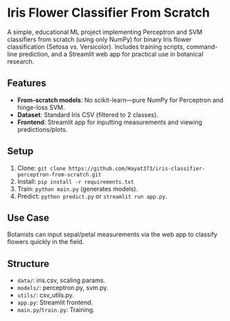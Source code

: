 # Iris Flower Classifier From Scratch

A simple, educational ML project implementing Perceptron and SVM classifiers from scratch (using only NumPy) for binary Iris flower classification (Setosa vs. Versicolor). Includes training scripts, command-line prediction, and a Streamlit web app for practical use in botanical research.

## Features
- **From-scratch models**: No scikit-learn—pure NumPy for Perceptron and hinge-loss SVM.
- **Dataset**: Standard Iris CSV (filtered to 2 classes).
- **Frontend**: Streamlit app for inputting measurements and viewing predictions/plots.


## Setup
1. Clone: `git clone https://github.com/Hayat373/iris-classifier-perceptron-from-scratch.git`
2. Install: `pip install -r requirements.txt`
3. Train: `python main.py` (generates models).
4. Predict: `python predict.py` or `streamlit run app.py`.

## Use Case
Botanists can input sepal/petal measurements via the web app to classify flowers quickly in the field.

## Structure
- `data/`: iris.csv, scaling params.
- `models/`: perceptron.py, svm.py.
- `utils/`: csv_utils.py.
- `app.py`: Streamlit frontend.
- `main.py`/`train.py`: Training.

